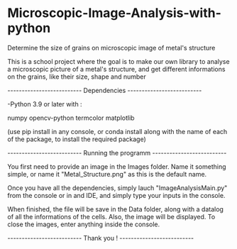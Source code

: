 # Microscopic-Image-Analysis-with-python
Determine the size of grains on microscopic image of metal's structure

This is a school project where the goal is to make our own library to analyse a microscopic picture of a metal's structure, 
and get different informations on the grains, like their size, shape and number

-------------------------- Dependencies --------------------------

-Python 3.9 or later with :

numpy
opencv-python
termcolor
matplotlib

(use pip install in any console, or conda install along with the name of each of the package, to install the required package)


-------------------------- Running the programm --------------------------

You first need to provide an image in the Images folder. Name it something simple, or name it "Metal_Structure.png" as this is the default name. 

Once you have all the dependencies, simply lauch "ImageAnalysisMain.py" from the console or in and IDE, and simply type your inputs in the console.

When finished, the file will be save in the Data folder, along with a datalog of all the informations of the cells. Also, the image will be displayed.
To close the images, enter anything inside the console.

-------------------------- Thank you ! --------------------------
